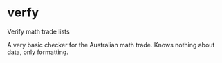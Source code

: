 # verfy
Verify math trade lists 

A very basic checker for the Australian math trade. Knows nothing about data, only formatting.  
